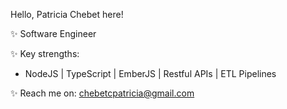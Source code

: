 Hello, Patricia Chebet here!

✨ Software Engineer

✨ Key strengths: 
-  NodeJS | TypeScript | EmberJS | Restful APIs | ETL Pipelines

✨ Reach me on: chebetcpatricia@gmail.com

<!--
**PatriciaChebet/PatriciaChebet** is a ✨ _special_ ✨ repository because its `README.md` (this file) appears on your GitHub profile.

Here are some ideas to get you started:
- 
-->

